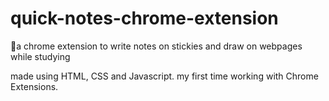 # quick-notes-chrome-extension
📝a chrome extension to write notes on stickies and draw on webpages while studying

made using HTML, CSS and Javascript. my first time working with Chrome Extensions. 

